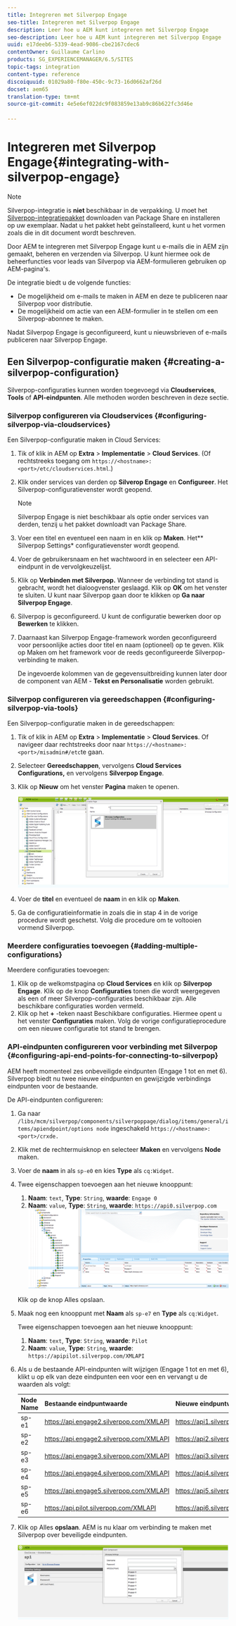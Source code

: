 ```yaml
---
title: Integreren met Silverpop Engage
seo-title: Integreren met Silverpop Engage
description: Leer hoe u AEM kunt integreren met Silverpop Engage
seo-description: Leer hoe u AEM kunt integreren met Silverpop Engage
uuid: e17deeb6-5339-4ead-9086-cbe2167cdec6
contentOwner: Guillaume Carlino
products: SG_EXPERIENCEMANAGER/6.5/SITES
topic-tags: integration
content-type: reference
discoiquuid: 01029a80-f80e-450c-9c73-16d0662af26d
docset: aem65
translation-type: tm+mt
source-git-commit: 4e5e6ef022dc9f083859e13ab9c86b622fc3d46e

---
```



# Integreren met Silverpop Engage{#integrating-with-silverpop-engage}

>[!NOTE]
>
>Silverpop-integratie is **niet** beschikbaar in de verpakking. U moet het [Silverpop-integratiepakket](https://www.adobeaemcloud.com/content/marketplace/marketplaceProxy.html?packagePath=/content/companies/public/adobe/packages/aem620/product/cq-mcm-integrations-silverpop-content) downloaden van Package Share en installeren op uw exemplaar. Nadat u het pakket hebt geïnstalleerd, kunt u het vormen zoals die in dit document wordt beschreven.

Door AEM te integreren met Silverpop Engage kunt u e-mails die in AEM zijn gemaakt, beheren en verzenden via Silverpop. U kunt hiermee ook de beheerfuncties voor leads van Silverpop via AEM-formulieren gebruiken op AEM-pagina&#39;s.

De integratie biedt u de volgende functies:

* De mogelijkheid om e-mails te maken in AEM en deze te publiceren naar Silverpop voor distributie.
* De mogelijkheid om actie van een AEM-formulier in te stellen om een Silverpop-abonnee te maken.

Nadat Silverpop Engage is geconfigureerd, kunt u nieuwsbrieven of e-mails publiceren naar Silverpop Engage.

## Een Silverpop-configuratie maken {#creating-a-silverpop-configuration}

Silverpop-configuraties kunnen worden toegevoegd via **Cloudservices**, **Tools** of **API-eindpunten**. Alle methoden worden beschreven in deze sectie.

### Silverpop configureren via Cloudservices {#configuring-silverpop-via-cloudservices}

Een Silverpop-configuratie maken in Cloud Services:

1. Tik of klik in AEM op **Extra** > **Implementatie** > **Cloud Services**. (Of rechtstreeks toegang om `https://<hostname>:<port>/etc/cloudservices.html`.)
1. Klik onder services van derden op **Silverop Engage** en **Configureer**. Het Silverpop-configuratievenster wordt geopend.

   >[!NOTE]
   >
   >Silverpop Engage is niet beschikbaar als optie onder services van derden, tenzij u het pakket downloadt van Package Share.

1. Voer een titel en eventueel een naam in en klik op **Maken**. Het** Silverpop Settings* configuratievenster wordt geopend.
1. Voer de gebruikersnaam en het wachtwoord in en selecteer een API-eindpunt in de vervolgkeuzelijst.
1. Klik op **Verbinden met Silverpop.** Wanneer de verbinding tot stand is gebracht, wordt het dialoogvenster geslaagd. Klik op **OK** om het venster te sluiten. U kunt naar Silverpop gaan door te klikken op **Ga naar Silverpop Engage**.
1. Silverpop is geconfigureerd. U kunt de configuratie bewerken door op **Bewerken** te klikken.
1. Daarnaast kan Silverpop Engage-framework worden geconfigureerd voor persoonlijke acties door titel en naam (optioneel) op te geven. Klik op Maken om het framework voor de reeds geconfigureerde Silverpop-verbinding te maken.

   De ingevoerde kolommen van de gegevensuitbreiding kunnen later door de component van AEM - **Tekst en Personalisatie** worden gebruikt.

### Silverpop configureren via gereedschappen {#configuring-silverpop-via-tools}

Een Silverpop-configuratie maken in de gereedschappen:

1. Tik of klik in AEM op **Extra** > **Implementatie** > **Cloud Services**. Of navigeer daar rechtstreeks door naar `https://<hostname>:<port>/misadmin#/etc`te gaan.
1. Selecteer **Gereedschappen**, vervolgens **Cloud Services Configurations,** en vervolgens **Silverpop Engage**.
1. Klik op **Nieuw** om het venster **Pagina** maken te openen.

   ![chlimage_1-6](assets/chlimage_1-6.jpeg)

1. Voer de **titel** en eventueel de **naam** in en klik op **Maken**.
1. Ga de configuratieinformatie in zoals die in stap 4 in de vorige procedure wordt geschetst. Volg die procedure om te voltooien vormend Silverpop.

### Meerdere configuraties toevoegen {#adding-multiple-configurations}

Meerdere configuraties toevoegen:

1. Klik op de welkomstpagina op **Cloud Services** en klik op **Silverpop Engage**. Klik op de knop **Configuraties** tonen die wordt weergegeven als een of meer Silverpop-configuraties beschikbaar zijn. Alle beschikbare configuraties worden vermeld.
1. Klik op het **+** -teken naast Beschikbare configuraties. Hiermee opent u het venster **Configuraties** maken. Volg de vorige configuratieprocedure om een nieuwe configuratie tot stand te brengen.

### API-eindpunten configureren voor verbinding met Silverpop {#configuring-api-end-points-for-connecting-to-silverpop}

AEM heeft momenteel zes onbeveiligde eindpunten (Engage 1 tot en met 6). Silverpop biedt nu twee nieuwe eindpunten en gewijzigde verbindings eindpunten voor de bestaande.

De API-eindpunten configureren:

1. Ga naar `/libs/mcm/silverpop/components/silverpoppage/dialog/items/general/items/apiendpoint/options node` ingeschakeld `https://<hostname>:<port>/crxde.`
1. Klik met de rechtermuisknop en selecteer **Maken** en vervolgens **Node** maken.
1. Voer de **naam** in als `sp-e0` en kies **Type** als `cq:Widget`.
1. Twee eigenschappen toevoegen aan het nieuwe knooppunt:

   1. **Naam**: `text`, **Type**: `String`, **waarde**: `Engage 0`
   1. **Naam**: `value`, **Type**: `String`, **waarde**: `https://api0.silverpop.com`
   ![chlimage_1-42](assets/chlimage_1-42.png)

   Klik op de knop Alles opslaan.

1. Maak nog een knooppunt met **Naam** als `sp-e7` en **Type** als `cq:Widget`.

   Twee eigenschappen toevoegen aan het nieuwe knooppunt:

   1. **Naam**: `text`, **Type**: `String`, **waarde**: `Pilot`
   1. **Naam**: `value`, **Type**: `String`, **waarde**: `https://apipilot.silverpop.com/XMLAPI`

1. Als u de bestaande API-eindpunten wilt wijzigen (Engage 1 tot en met 6), klikt u op elk van deze eindpunten een voor een en vervangt u de waarden als volgt:

   | **Node Name** | **Bestaande eindpuntwaarde** | **Nieuwe eindpuntwaarde** |
   |---|---|---|
   | sp-e1 | https://api.engage2.silverpop.com/XMLAPI | https://api1.silverpop.com |
   | sp-e2 | https://api.engage2.silverpop.com/XMLAPI | https://api2.silverpop.com |
   | sp-e3 | https://api.engage3.silverpop.com/XMLAPI | https://api3.silverpop.com |
   | sp-e4 | https://api.engage4.silverpop.com/XMLAPI | https://api4.silverpop.com |
   | sp-e5 | https://api.engage5.silverpop.com/XMLAPI | https://api5.silverpop.com |
   | sp-e6 | https://api.pilot.silverpop.com/XMLAPI | https://api6.silverpop.com |

1. Klik op Alles **opslaan**. AEM is nu klaar om verbinding te maken met Silverpop over beveiligde eindpunten.

   ![chlimage_1-7](assets/chlimage_1-7.jpeg)

